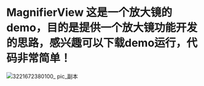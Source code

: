 # MagnifierView  这是一个放大镜的demo，目的是提供一个放大镜功能开发的思路，感兴趣可以下载demo运行，代码非常简单！

![3221672380100_ pic_副本](https://user-images.githubusercontent.com/22699929/210039855-9ad33cca-df8c-4ebe-a09a-2ac6fc2b7e8d.png)
